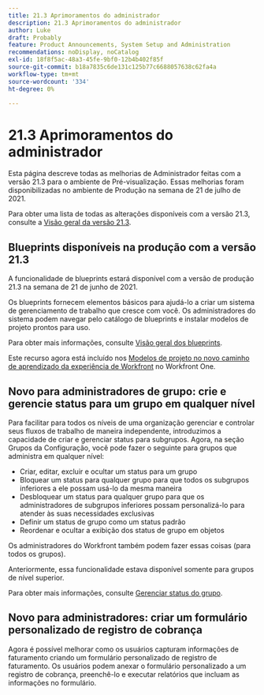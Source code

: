 ```yaml
---
title: 21.3 Aprimoramentos do administrador
description: 21.3 Aprimoramentos do administrador
author: Luke
draft: Probably
feature: Product Announcements, System Setup and Administration
recommendations: noDisplay, noCatalog
exl-id: 18f8f5ac-48a3-45fe-9bf0-12b4b402f85f
source-git-commit: b18a7835c6de131c125b77c6688057638c62fa4a
workflow-type: tm+mt
source-wordcount: '334'
ht-degree: 0%

---
```


# 21.3 Aprimoramentos do administrador

Esta página descreve todas as melhorias de Administrador feitas com a versão 21.3 para o ambiente de Pré-visualização. Essas melhorias foram disponibilizadas no ambiente de Produção na semana de 21 de julho de 2021.

Para obter uma lista de todas as alterações disponíveis com a versão 21.3, consulte a [Visão geral da versão 21.3](../../../product-announcements/product-releases/21.3-release-activity/21-3-release-overview.md).

## Blueprints disponíveis na produção com a versão 21.3

A funcionalidade de blueprints estará disponível com a versão de produção 21.3 na semana de 21 de junho de 2021.

Os blueprints fornecem elementos básicos para ajudá-lo a criar um sistema de gerenciamento de trabalho que cresce com você. Os administradores do sistema podem navegar pelo catálogo de blueprints e instalar modelos de projeto prontos para uso.

Para obter mais informações, consulte [Visão geral dos blueprints](../../../administration-and-setup/blueprints/blueprints-overview.md).

Este recurso agora está incluído nos [Modelos de projeto no novo caminho de aprendizado da experiência de Workfront](https://experienceleague.adobe.com/pt-br/docs/workfront-learn/tutorials-workfront/home) no Workfront One.

## Novo para administradores de grupo: crie e gerencie status para um grupo em qualquer nível

Para facilitar para todos os níveis de uma organização gerenciar e controlar seus fluxos de trabalho de maneira independente, introduzimos a capacidade de criar e gerenciar status para subgrupos. Agora, na seção Grupos da Configuração, você pode fazer o seguinte para grupos que administra em qualquer nível:

* Criar, editar, excluir e ocultar um status para um grupo
* Bloquear um status para qualquer grupo para que todos os subgrupos inferiores a ele possam usá-lo da mesma maneira
* Desbloquear um status para qualquer grupo para que os administradores de subgrupos inferiores possam personalizá-lo para atender às suas necessidades exclusivas
* Definir um status de grupo como um status padrão
* Reordenar e ocultar a exibição dos status de grupo em objetos

Os administradores do Workfront também podem fazer essas coisas (para todos os grupos).

Anteriormente, essa funcionalidade estava disponível somente para grupos de nível superior.

Para obter mais informações, consulte [Gerenciar status do grupo](../../../administration-and-setup/manage-groups/manage-group-statuses/manage-group-statuses.md).

## Novo para administradores: criar um formulário personalizado de registro de cobrança

Agora é possível melhorar como os usuários capturam informações de faturamento criando um formulário personalizado de registro de faturamento. Os usuários podem anexar o formulário personalizado a um registro de cobrança, preenchê-lo e executar relatórios que incluam as informações no formulário.
